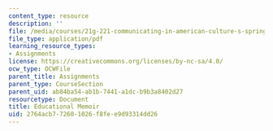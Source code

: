 ```yaml
---
content_type: resource
description: ''
file: /media/courses/21g-221-communicating-in-american-culture-s-spring-2019/2764acb772601026f8fee9d93314dd26_MIT21G_221S19_memoir.pdf
file_type: application/pdf
learning_resource_types:
- Assignments
license: https://creativecommons.org/licenses/by-nc-sa/4.0/
ocw_type: OCWFile
parent_title: Assignments
parent_type: CourseSection
parent_uid: ab84ba54-ab1b-7441-a1dc-b9b3a8402d27
resourcetype: Document
title: Educational Memoir
uid: 2764acb7-7260-1026-f8fe-e9d93314dd26
---
```

